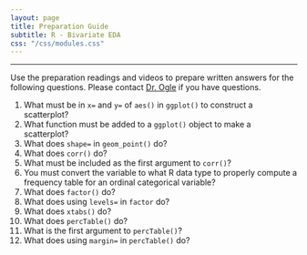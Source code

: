 ```yaml
---
layout: page
title: Preparation Guide
subtitle: R - Bivariate EDA
css: "/css/modules.css"
---
```


----

<div class="alert alert-warning">
Use the preparation readings and videos to prepare written answers for the following questions. Please contact <a href="mailto:dogle@northland.edu">Dr. Ogle</a> if you have questions.
</div>

1. What must be in `x=` and `y=` of `aes()` in `ggplot()` to construct a scatterplot?
1. What function must be added to a `ggplot()` object to make a scatterplot?
1. What does `shape=` in `geom_point()` do?
1. What does `corr()` do?
1. What must be included as the first argument to `corr()`?
1. You must convert the variable to what R data type to properly compute a frequency table for an ordinal categorical variable?
1. What does `factor()` do?
1. What does using `levels=` in `factor` do?
1. What does `xtabs()` do?
1. What does `percTable()` do?
1. What is the first argument to `percTable()`?
1. What does using `margin=` in `percTable()` do?
